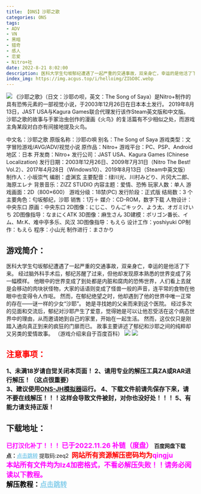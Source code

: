 ```yaml
---
title: 【ONS】沙耶之歌
categories: ONS
tags:
- ADV
- VN
- 黑暗
- 猎奇
- 感人
- 恋爱
- Nitro+社
date: 2022-8-21 8:02:00
description: 医科大学生匂坂郁纪遭遇了一起严重的交通事故，双亲身亡，幸运的是他活了下来。经过脑外科手术后，郁纪苏醒了过来，但他却发现原本熟悉的世界变成了另一幅模样。他眼中的世界变成了到处都是内脏和腐肉的恐怖世界，人们看上去就是会移动的肉块状怪物，大家的话语则变成了怪兽一般的声音，连平常的食物在他眼中也变得令人作呕。然而，在郁纪绝望之时，他却遇到了他的世界中唯一正常的存在——谜一样的少女“沙耶”。她是寻找她的父亲而来到这个医院。经过多次的见面和交流后，郁纪对沙耶产生了爱意，觉得她是可以让他忍受活在这个病态世界中的理由，从而邀请她到自己的家里，开始在一起生活。然而，这仅仅只是刚踏入通向真正到来的疯狂的门扉而已。故事主要讲述了郁纪和沙耶之间的纯粹却又另类的爱情故事。
index_img: https://img.acgus.top/i/helloimg/ZIbD8C.webp
---
```

![](https://img.acgus.top/i/helloimg/ZIbD8C.webp)
《沙耶之歌》（日文：沙耶の呗，英文：The Song of Saya）是Nitro+制作的具有恐怖元素的一部视觉小说，于2003年12月26日在日本本土发行。
2019年8月13日，JAST USA与Kagura Games联合代理发行该作Steam英文版和中文版。
沙耶之歌的故事与手冢治虫创作的漫画《火鸟》的复活篇有不少相似之处，而游戏主角某段对白亦有间接地提及火鸟。

中文名：沙耶之歌
原版名称：沙耶の唄
别名：The Song of Saya
游戏类型：文字冒险游戏/AVG/ADV/视觉小说
原作品：Nitro+
游戏平台：PC、PSP、Android
地区：日本
开发商：Nitro+
发行公司：JAST USA、Kagura Games (Chinese Localization)
发行日期：2003年12月26日、2009年7月31日（Nitro The Best! Vol.2）、2017年4月28日（Windows10）、2019年8月13日（Steam中英文版）
制作人：小坂崇气
编剧：虚渊玄
主要配音：绿川光、川村みどり、片冈大二郎、海原エレナ
背景音乐：ZIZZ STUDIO
内容主题：爱情、恐怖
玩家人数：单人
游戏画面：2D（800×600）
游戏分级：18禁(PC)
发行阶段：正式版
结局数：3 个
主要角色：匂坂郁纪，沙耶
销售：1万＋
媒介：CD-ROM，数字下载
人物设计：中央东口
原画：中央东口
2D图像：にじこ、りんごキック、よう太、オガミけいち
2D图像指导：なまにくATK
3D图像：麻生さん
3D建模：ポリゴン番长、イム、Mr.K、难中亭多乐、风汉
3D图像指导：もえら
设计工作：yoshiyuki
OP制作：もえら
程序：小山光
制作进行：まさかり

## 游戏简介：
医科大学生匂坂郁纪遭遇了一起严重的交通事故，双亲身亡，幸运的是他活了下来。
经过脑外科手术后，郁纪苏醒了过来，但他却发现原本熟悉的世界变成了另一幅模样。
他眼中的世界变成了到处都是内脏和腐肉的恐怖世界，人们看上去就是会移动的肉块状怪物，大家的话语则变成了怪兽一般的声音，连平常的食物在他眼中也变得令人作呕。
然而，在郁纪绝望之时，他却遇到了他的世界中唯一正常的存在——谜一样的少女“沙耶”。
她是寻找她的父亲而来到这个医院。
经过多次的见面和交流后，郁纪对沙耶产生了爱意，觉得她是可以让他忍受活在这个病态世界中的理由，从而邀请她到自己的家里，开始在一起生活。
然而，这仅仅只是刚踏入通向真正到来的疯狂的门扉而已。
故事主要讲述了郁纪和沙耶之间的纯粹却又另类的爱情故事。
（游戏介绍来自于百度百科）
![](https://img.acgus.top/i/helloimg/ZIb7MS.webp)
![](https://img.acgus.top/i/helloimg/ZIb6ZQ.webp)
<br>







## <font color=#FF0000 >注意事项：</font>
<font size=3><b>1、未满18岁请自觉关闭本页面！
2、请用专业的解压工具ZA或RAR进行解压！（这点很重要）           
3、建议使用[ONS-JH模拟器](https://wwi.lanzoui.com/imwAbsndlch)运行。
4、下载文件前请先保存下来，请不要在线解压！！！这样会导致文件被封，对你也没好处！！！
5、有能力请支持正版！</b></font>

## 下载地址：
<font color=#FF00FF size=3>**已打汉化补丁！！！**</font>
<font color=#FF00FF size=4>**已于2022.11.26 补链（度盘）**</font>
<b>百度网盘下载点：</b><a href="https://pan.baidu.com/s/1V_iRU8_WUPhUkcZZg_hS3Q?pwd=zeq2" style="color: #87CEEB;"><b>点击跳转</b></a> 提取码:zeq2
<a style="padding: 0" href="https://post.qingju.org/AD/"><img style="max-width:100%" src="https://img.acgus.top/i/2024/07/478f689b8021d8d499ab43d21acf137a.gif" alt=""></a>
<b><font color=#FF0000 size=4>网站所有资源解压密码均为</b></font><b><font color=#FF00FF size=4>qingju</font><font color=#FF0000 ></font></b><br><b><font color=#FF00FF size=4>本站所有文件均为lz4加密格式，不看必解压失败！！请务必阅读以下教程。</b></font><br><b><font color=#000 size=4>解压教程：</b><a href="https://post.qingju.org/tutorial/000/" style="color: #87CEEB;"><b>点击跳转</b></a>
